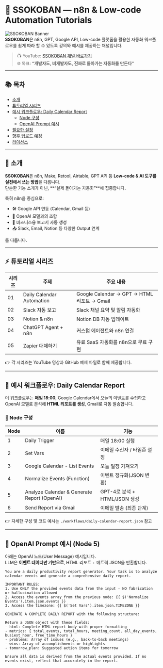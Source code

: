 # 🧠 SSOKOBAN — n8n & Low-code Automation Tutorials

![SSOKOBAN Banner](https://img.shields.io/badge/YouTube-Subscribe-red?logo=youtube&style=flat)  
**SSOKOBAN**은 n8n, GPT, Google API, Low-code 플랫폼을 활용한 자동화 워크플로우를 쉽게 따라 할 수 있도록 강의와 예시를 제공하는 채널입니다.

> 📺 YouTube: [SSOKOBAN 채널 바로가기](https://www.youtube.com/channel/UCtwhq7TGtoyywPUkqL393cA)  
> 🌐 목표: **“개발자도, 비개발자도, 진짜로 돌아가는 자동화를 만든다”**

---

## 📚 목차

- [소개](#-소개)
- [튜토리얼 시리즈](#-튜토리얼-시리즈)
- [예시 워크플로우: Daily Calendar Report](#-예시-워크플로우-daily-calendar-report)
  - [Node 구성](#node-구성)
  - [OpenAI Prompt 예시](#openai-prompt-예시-node-5)
- [필요한 설정](#-필요한-설정)
- [향후 업로드 예정](#-향후-업로드-예정)
- [라이선스](#-라이선스)

---

## 📝 소개

**SSOKOBAN**은 n8n, Make, Retool, Airtable, GPT API 등 **Low-code & AI 도구를 실전에서 쓰는 방법**을 다룹니다.  
단순한 기능 소개가 아닌, **“실제 돌아가는 자동화”**에 집중합니다.

특히 n8n을 중심으로:

- 🛠 Google API 연동 (Calendar, Gmail 등)  
- 🤖 OpenAI 모델과의 조합  
- 🧾 비즈니스용 보고서 자동 생성  
- 📤 Slack, Email, Notion 등 다양한 Output 연계  

를 다룹니다.

---

## ⚡ 튜토리얼 시리즈

| 시리즈 | 주제 | 주요 내용 |
|--------|------|-----------|
| 01 | Daily Calendar Automation | Google Calendar → GPT → HTML 리포트 → Gmail |
| 02 | Slack 자동 보고 | Slack 채널 요약 및 알림 자동화 |
| 03 | Notion & n8n | Notion DB 자동 업데이트 |
| 04 | ChatGPT Agent + n8n | 커스텀 에이전트와 n8n 연결 |
| 05 | Zapier 대체하기 | 유료 SaaS 자동화를 n8n으로 무료 구현 |

👉 각 시리즈는 YouTube 영상과 GitHub 예제 파일로 함께 제공합니다.

---

## 🧠 예시 워크플로우: Daily Calendar Report

이 워크플로우는 **매일 18:00**, Google Calendar에서 오늘의 이벤트를 수집하고  
OpenAI 모델로 분석해 **HTML 리포트를 생성**, Gmail로 자동 발송합니다.

### 🧭 Node 구성

| Node | 이름 | 기능 |
|------|------|------|
| 1 | Daily Trigger | 매일 18:00 실행 |
| 2 | Set Vars | 이메일 수신자 / 타임존 설정 |
| 3 | Google Calendar - List Events | 오늘 일정 가져오기 |
| 4 | Normalize Events (Function) | 이벤트 정규화(JSON 변환) |
| 5 | Analyze Calendar & Generate Report (OpenAI) | GPT-4로 분석 + HTML/JSON 생성 |
| 6 | Send Report via Gmail | 이메일 발송 (최종 단계) |

👉 자세한 구성 및 코드 예시는 `./workflows/daily-calendar-report.json` 참고

---

## 💬 OpenAI Prompt 예시 (Node 5)

아래는 OpenAI 노드(User Message) 예시입니다.  
LLM은 **이벤트 데이터만 기반으로**, HTML 리포트 + 메트릭 JSON을 반환합니다.

```text
You are a daily productivity report generator. Your task is to analyze calendar events and generate a comprehensive daily report.

IMPORTANT RULES:
1. Use ONLY the provided events data from the input - NO fabrication or hallucination allowed
2. Access the events array from the previous node: {{ $('Normalize Events').item.json.events }}
3. Access the timezone: {{ $('Set Vars').item.json.TIMEZONE }}

GENERATE A COMPLETE DAILY REPORT with the following structure:

Return a JSON object with these fields:
- html: Complete HTML report body with proper formatting
- metrics: { total_events, total_hours, meeting_count, all_day_events, busiest_hour, free_time_hours }
- problems: Array of issues (e.g., back-to-back meetings)
- wins: Array of accomplishments or highlights
- tomorrow_plan: Suggested action items for tomorrow

Ensure all data is derived from the actual events provided. If no events exist, reflect that accurately in the report.
